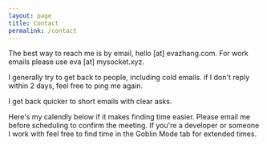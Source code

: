 ```yaml
---
layout: page 
title: Contact
permalink: /contact
---
```


The best way to reach me is by email, hello [at] evazhang.com. For work emails please use eva [at] mysocket.xyz. 

I generally try to get back to people, including cold emails. if I don't reply within 2 days, feel free to ping me again. 

I get back quicker to short emails with clear asks. 

Here's my calendly below if it makes finding time easier. Please email me before scheduling to confirm the meeting. If you're a developer or someone I work with feel free to find time in the Goblin Mode tab for extended times. 

<!-- Calendly inline widget begin -->
<div class="calendly-inline-widget" data-url="https://calendly.com/eva-242?hide_landing_page_details=1&hide_gdpr_banner=1" style="min-width:320px;height:630px;"></div>
<script type="text/javascript" src="https://assets.calendly.com/assets/external/widget.js" async></script>
<!-- Calendly inline widget end -->